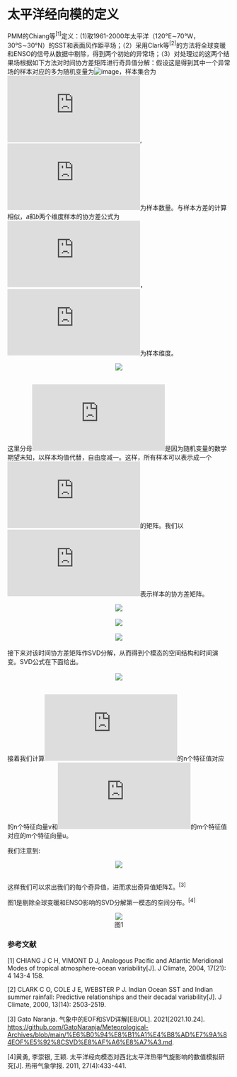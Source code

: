 # 太平洋经向模的定义
PMM的Chiang等<sup>[1]</sup>定义：(1)取1961-2000年太平洋（120°E&sim;70°W，30°S&sim;30°N）的SST和表面风作距平场；（2）采用Clark等<sup>[2]</sup>的方法将全球变暖和ENSO的信号从数据中剔除，得到两个初始的异常场；（3）对处理过的这两个结果场根据如下方法对时间协方差矩阵进行奇异值分解：假设这是得到其中一个异常场的样本对应的多为随机变量为![image](https://latex.codecogs.com/svg.latex?X=[X_1,X_2,X_3,...,X_n]^T)，样本集合为![](https://latex.codecogs.com/svg.latex?%5C%7Bx_%5Ccdot%20j%3D%5Bx_1j%2Cx_2j%2C...%2Cx_nj%5D%5ET%7C1%5Cleq%20j%5Cleq%20m%5C%7D),![](https://latex.codecogs.com/svg.latex?m)为样本数量。与样本方差的计算相似，𝑎和𝑏两个维度样本的协方差公式为![](https://latex.codecogs.com/svg.latex?1%5Cleq%20a%5Cleq%20n%2C%201%5Cleq%20b%5Cleq%20n)，![](https://latex.codecogs.com/svg.latex?n)为样本维度。
<br/>
<div align=center><img src="https://latex.codecogs.com/svg.latex?q_%7Ba%2Cb%7D%3D%5Cfrac%7B%5Csum_%7Bj%3D1%7D%5E%7Bm%7D%28x_%7Baj%7D-%5Cbar%7Bx%7D_a%29%28x_%7Bbj%7D-%5Cbar%7Bx%7D_b%29%7D%7Bm-1%7D"/></div>
<br/>

这里分母![](https://latex.codecogs.com/svg.latex?m-1)是因为随机变量的数学期望未知，以样本均值代替，自由度减一。这样，所有样本可以表示成一个![](https://latex.codecogs.com/svg.latex?n%5Ctimes%20m)的矩阵。我们以![](https://latex.codecogs.com/svg.latex?%5Chat%7B%5CSigma%7D)表示样本的协方差矩阵。

<div align="center"><img src="https://latex.codecogs.com/svg.latex?\hat{\Sigma&space;}=\begin{bmatrix}&space;q_{1,1}&space;&&space;q_{1,2}&space;&&space;\hdots&space;&&space;q_{1,n}\\&space;q_{2,1}&space;&&space;q_{2,2}&space;&&space;\hdots&space;&&space;q_{2,n}\\&space;\vdots&space;&&space;\vdots&space;&&space;\ddots&space;&&space;\vdots&space;\\&space;q_{n,1}&space;&&space;q_{n,2}&space;&&space;\hdots&space;&&space;q_{n,n}&space;\end{bmatrix}"></div>
<br/>
<div align="center"><img src="https://latex.codecogs.com/svg.latex?%3D%5Cfrac%7B1%7D%7Bm-1%7D%5Cbegin%7Bbmatrix%7D%20%5Csum_%7Bj%3D1%7D%5E%7Bm%7D%28x_%7B1j%7D-%5Cbar%7Bx%7D_1%29%28x_%7B1j%7D-%5Cbar%7Bx%7D_1%29%20%26%20%5Csum_%7Bj%3D1%7D%5E%7Bm%7D%28x_%7B1j%7D-%5Cbar%7Bx%7D_1%29%28x_%7B2j%7D-%5Cbar%7Bx%7D_2%29%20%26%20%5Chdots%20%26%20%5Csum_%7Bj%3D1%7D%5E%7Bm%7D%28x_%7B1j%7D-%5Cbar%7Bx%7D_1%29%28x_%7Bnj%7D-%5Cbar%7Bx%7D_n%29%5C%5C%20%5Csum_%7Bj%3D1%7D%5E%7Bm%7D%28x_%7B2j%7D-%5Cbar%7Bx%7D_2%29%28x_%7B1j%7D-%5Cbar%7Bx%7D_1%29%20%26%20%5Csum_%7Bj%3D1%7D%5E%7Bm%7D%28x_%7B2j%7D-%5Cbar%7Bx%7D_2%29%28x_%7B2j%7D-%5Cbar%7Bx%7D_2%29%20%26%20%5Chdots%20%26%20%5Csum_%7Bj%3D1%7D%5E%7Bm%7D%28x_%7B2j%7D-%5Cbar%7Bx%7D_2%29%28x_%7Bnj%7D-%5Cbar%7Bx%7D_n%29%5C%5C%20%5Cvdots%20%26%20%5Cvdots%20%26%20%5Cddots%20%26%20%5Cvdots%5C%5C%20%5Csum_%7Bj%3D1%7D%5E%7Bm%7D%28x_%7Bnj%7D-%5Cbar%7Bx%7D_n%29%28x_%7B1j%7D-%5Cbar%7Bx%7D_1%29%20%26%20%5Csum_%7Bj%3D1%7D%5E%7Bm%7D%28x_%7Bnj%7D-%5Cbar%7Bx%7D_n%29%28x_%7B2j%7D-%5Cbar%7Bx%7D_2%29%20%26%20%5Chdots%20%26%20%5Csum_%7Bj%3D1%7D%5E%7Bm%7D%28x_%7Bnj%7D-%5Cbar%7Bx%7D_n%29%28x_%7Bnj%7D-%5Cbar%7Bx%7D_n%29%20%5Cend%7Bbmatrix%7D"/></div>
<br/>
<div align="center"><img src="https://latex.codecogs.com/svg.latex?%3D%5Cfrac%7B1%7D%7Bm-1%7D%5Csum_%7Bj%3D1%7D%5E%7Bm%7D%28%5Cmathbf%7Bx%7D_%7B%5Ccdot%20j%7D-%5Cbar%7B%5Cmathbf%7Bx%7D%7D%29%28%5Cmathbf%7Bx%7D_%7B%5Ccdot%20j%7D-%5Cbar%7B%5Cmathbf%7Bx%7D%7D%29%5ET"/></div>
<br/>
接下来对该时间协方差矩阵作SVD分解，从而得到个模态的空间结构和时间演变。SVD公式在下面给出。
<br/><br/>
<div align="center"><img src="https://latex.codecogs.com/svg.latex?%5Chat%7B%5CSigma%7D%3DU%5CSigma%20V%5ET"/></div>
<br/>

接着我们计算![](https://latex.codecogs.com/svg.latex?%5Chat%7B%5CSigma%7D%5ET%5Chat%7B%5CSigma%7D)的n个特征值对应的n个特征向量v和![](https://latex.codecogs.com/svg.latex?%5Chat%7B%5CSigma%7D%5Chat%7B%5CSigma%7D%5ET)的m个特征值对应的m个特征向量u。

我们注意到:
<br/>
<div align="center"><img src="https://latex.codecogs.com/svg.latex?%5Chat%7B%5CSigma%7D%3DU%5CSigma%20V%5ET%5Crightarrow%20%5Chat%7B%5CSigma%7D%3DU%5CSigma%20V%5ETV%5Crightarrow%20%5Chat%7B%5CSigma%7DV%3DU%5CSigma%20%5Crightarrow%20%5Chat%7B%5CSigma%7Dv_i%3D%5Csigma%20_iu_i%5Crightarrow%20%5Csigma%20_i%3D%5Cfrac%7B%5Chat%7B%5CSigma%7Dv_i%7D%7Bu_i%7D"/></div>
<br/>

这样我们可以求出我们的每个奇异值，进而求出奇异值矩阵Σ。<sup>[3]</sup>

图1是剔除全球变暖和ENSO影响的SVD分解第一模态的空间分布。<sup>[4]</sup>
<div align="center"><img src="https://user-images.githubusercontent.com/76199161/138593679-dd7bc66b-20a4-489b-8985-ba59f950fc12.png"/></div>

<div align="center">图1</div>



### 参考文献
[1] CHIANG J C H, VIMONT D J, Analogous Pacific and Atlantic Meridional Modes of tropical atmosphere-ocean variability[J]. J Climate, 2004, 17(21): 4 143-4 158.

[2] CLARK C O, COLE J E, WEBSTER P J. Indian Ocean SST and Indian summer rainfall: Predictive relationships and their decadal variability[J]. J Climate, 2000, 13(14): 2503-2519.

[3] Gato Naranja. 气象中的EOF和SVD详解[EB/OL]. 2021[2021.10.24]. https://github.com/GatoNaranja/Meteorological-Archives/blob/main/%E6%B0%94%E8%B1%A1%E4%B8%AD%E7%9A%84EOF%E5%92%8CSVD%E8%AF%A6%E8%A7%A3.md.

[4]黄勇, 李崇银, 王颖. 太平洋经向模态对西北太平洋热带气旋影响的数值模拟研究[J]. 热带气象学报. 2011, 27(4):433-441.
